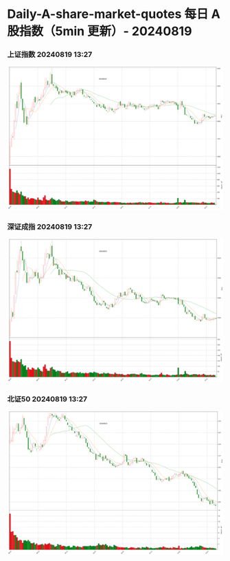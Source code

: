 
# Daily-A-share-market-quotes 每日 A 股指数（5min 更新）- 20240819

### 上证指数 20240819 13:27
![](./fig/2024/8/20240819-sh000001.png)

### 深证成指 20240819 13:27
![](./fig/2024/8/20240819-sz399001.png)

### 北证50 20240819 13:27
![](./fig/2024/8/20240819-bj899050.png)
